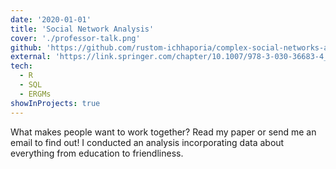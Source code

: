 ```yaml
---
date: '2020-01-01'
title: 'Social Network Analysis'
cover: './professor-talk.png'
github: 'https://github.com/rustom-ichhaporia/complex-social-networks-analysis'
external: 'https://link.springer.com/chapter/10.1007/978-3-030-36683-4_77'
tech:
  - R
  - SQL
  - ERGMs
showInProjects: true
---
```


What makes people want to work together? Read my paper or send me an email to find out! I conducted an analysis incorporating data about everything from education to friendliness.
